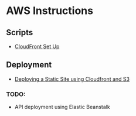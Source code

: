 # AWS Instructions

## Scripts
- [CloudFront Set Up](cloudfront/s3-cloudfront-script.md)

## Deployment
- [Deploying a Static Site using Cloudfront and S3](cloudfront/s3-cloudfront-deployment.md)

### TODO:
- API deployment using Elastic Beanstalk
